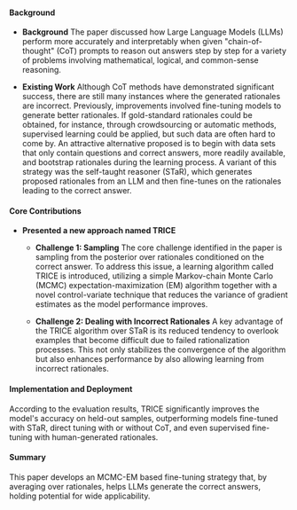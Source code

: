 #### Background
- **Background**
The paper discussed how Large Language Models (LLMs) perform more accurately and interpretably when given "chain-of-thought" (CoT) prompts to reason out answers step by step for a variety of problems involving mathematical, logical, and common-sense reasoning.

- **Existing Work**
Although CoT methods have demonstrated significant success, there are still many instances where the generated rationales are incorrect. Previously, improvements involved fine-tuning models to generate better rationales. If gold-standard rationales could be obtained, for instance, through crowdsourcing or automatic methods, supervised learning could be applied, but such data are often hard to come by. An attractive alternative proposed is to begin with data sets that only contain questions and correct answers, more readily available, and bootstrap rationales during the learning process. A variant of this strategy was the self-taught reasoner (STaR), which generates proposed rationales from an LLM and then fine-tunes on the rationales leading to the correct answer.

#### Core Contributions
- **Presented a new approach named TRICE**
    - **Challenge 1: Sampling**
        The core challenge identified in the paper is sampling from the posterior over rationales conditioned on the correct answer. To address this issue, a learning algorithm called TRICE is introduced, utilizing a simple Markov-chain Monte Carlo (MCMC) expectation-maximization (EM) algorithm together with a novel control-variate technique that reduces the variance of gradient estimates as the model performance improves.

    - **Challenge 2: Dealing with Incorrect Rationales**
        A key advantage of the TRICE algorithm over STaR is its reduced tendency to overlook examples that become difficult due to failed rationalization processes. This not only stabilizes the convergence of the algorithm but also enhances performance by also allowing learning from incorrect rationales.

#### Implementation and Deployment
According to the evaluation results, TRICE significantly improves the model's accuracy on held-out samples, outperforming models fine-tuned with STaR, direct tuning with or without CoT, and even supervised fine-tuning with human-generated rationales.

#### Summary
This paper develops an MCMC-EM based fine-tuning strategy that, by averaging over rationales, helps LLMs generate the correct answers, holding potential for wide applicability.
